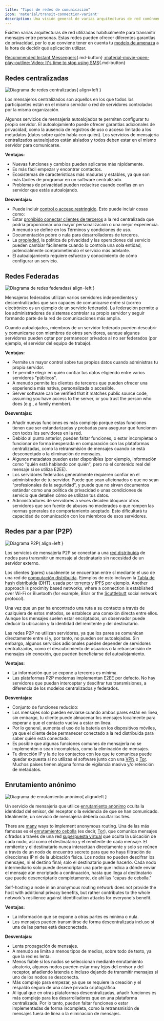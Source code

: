 ```yaml
---
title: "Tipos de redes de comunicación"
icon: 'material/transit-connection-variant'
description: Una visión general de varias arquitecturas de red comúnmente utilizadas por aplicaciones de mensajería instantánea.
---
```


Existen varias arquitecturas de red utilizadas habitualmente para transmitir mensajes entre personas. Estas redes pueden ofrecer diferentes garantías de privacidad, por lo que conviene tener en cuenta tu [modelo de amenaza](../basics/threat-modeling.md) a la hora de decidir qué aplicación utilizar.

[Recommended Instant Messengers](../real-time-communication.md ""){.md-button} [:material-movie-open-play-outline: Video: It's time to stop using SMS](https://www.privacyguides.org/videos/2025/01/24/its-time-to-stop-using-sms-heres-why/ ""){.md-button}

## Redes centralizadas

![Diagrama de redes centralizadas](../assets/img/layout/network-centralized.svg){ align=left }

Los mensajeros centralizados son aquellos en los que todos los participantes están en el mismo servidor o red de servidores controlados por la misma organización.

Algunos servicios de mensajería autoalojados te permiten configurar tu propio servidor. El autoalojamiento puede ofrecer garantías adicionales de privacidad, como la ausencia de registros de uso o acceso limitado a los metadatos (datos sobre quién habla con quién). Los servicios de mensajería centralizados autoalojados están aislados y todos deben estar en el mismo servidor para comunicarse.

**Ventajas:**

- Nuevas funciones y cambios pueden aplicarse más rápidamente.
- Es más fácil empezar y encontrar contactos.
- Ecosistemas de características más maduras y estables, ya que son más fáciles de programar en un software centralizado.
- Problemas de privacidad pueden reducirse cuando confías en un servidor que estás autoalojando.

**Desventajas:**

- Puede incluir [control o acceso restringido](https://drewdevault.com/2018/08/08/Signal.html). Esto puede incluir cosas como:
- Estar [prohibido conectar clientes de terceros](https://github.com/LibreSignal/LibreSignal/issues/37#issuecomment-217211165) a la red centralizada que podría proporcionar una mayor personalización o una mejor experiencia. A menudo se define en los Términos y condiciones de uso.
- Documentación pobre o nula para desarrolladores de terceros.
- La [propiedad](https://web.archive.org/web/20210729191953/https://blog.privacytools.io/delisting-wire), la política de privacidad y las operaciones del servicio pueden cambiar fácilmente cuando lo controla una sola entidad, potencialmente comprometiendo el servicio más adelante.
- El autoalojamiento requiere esfuerzo y conocimiento de cómo configurar un servicio.

## Redes Federadas

![Diagrama de redes federadas](../assets/img/layout/network-decentralized.svg){ align=left }

Mensajeros federados utilizan varios servidores independientes y descentralizados que son capaces de comunicarse entre sí (correo electrónico es un ejemplo de un servicio federado). La federación permite a los administradores de sistemas controlar su propio servidor y seguir formando parte de la red de comunicaciones más amplia.

Cuando autoalojados, miembros de un servidor federado pueden descubrir y comunicarse con miembros de otros servidores, aunque algunos servidores pueden optar por permanecer privados al no ser federados (por ejemplo, el servidor del equipo de trabajo).

**Ventajas:**

- Permite un mayor control sobre tus propios datos cuando administras tu propio servidor.
- Te permite elegir en quién confiar tus datos eligiendo entre varios servidores "públicos".
- A menudo permite los clientes de terceros que pueden ofrecer una experiencia más nativa, personalizada o accesible.
- Server software can be verified that it matches public source code, assuming you have access to the server, or you trust the person who does (e.g., a family member).

**Desventajas:**

- Añadir nuevas funciones es más complejo porque estas funciones tienen que ser estandarizadas y probadas para asegurar que funcionen con todos los servidores en la red.
- Debido al punto anterior, pueden faltar funciones, o estar incompletas o funcionar de forma inesperada en comparación con las plataformas centralizadas, como la retransmisión de mensajes cuando se está desconectado o la eliminación de mensajes.
- Algunos metadatos pueden estar disponibles (por ejemplo, información como "quién está hablando con quién", pero no el contenido real del mensaje si se utiliza E2EE).
- Los servidores federados generalmente requieren confiar en el administrador de tu servidor. Puede que sean aficionados o que no sean "profesionales de la seguridad", y puede que no sirvan documentos estándar como una política de privacidad o unas condiciones de servicio que detallen cómo se utilizan tus datos.
- Administradores de servidores a veces deciden bloquear otros servidores que son fuente de abusos no moderados o que rompen las normas generales de comportamiento aceptado. Esto dificultará tu capacidad de comunicación con los miembros de esos servidores.

## Redes par a par (P2P)

![Diagrama P2P](../assets/img/layout/network-distributed.svg){ align=left }

Los servicios de mensajería P2P se conectan a una [red distribuida](https://es.wikipedia.org/wiki/Red_distribuida) de nodos para transmitir un mensaje al destinatario sin necesidad de un servidor externo.

Los clientes (pares) usualmente se encuentran entre sí mediante el uso de una red de [computación distribuida](https://en.wikipedia.org/wiki/Distributed_computing). Ejemplos de esto incluyen la [Tabla de hash distribuida](https://es.wikipedia.org/wiki/Tabla_de_hash_distribuida) (DHT), usada por [torrents](https://es.wikipedia.org/wiki/BitTorrent) y [IPFS](https://es.wikipedia.org/wiki/Sistema_de_archivos_interplanetario) por ejemplo. Another approach is proximity based networks, where a connection is established over Wi-Fi or Bluetooth (for example, Briar or the [Scuttlebutt](https://scuttlebutt.nz) social network protocol).

Una vez que un par ha encontrado una ruta a su contacto a través de cualquiera de estos métodos, se establece una conexión directa entre ellos. Aunque los mensajes suelen estar encriptados, un observador puede deducir la ubicación y la identidad del remitente y del destinatario.

Las redes P2P no utilizan servidores, ya que los pares se comunican directamente entre sí y, por tanto, no pueden ser autoalojadas. Sin embargo, algunos servicios adicionales pueden depender de servidores centralizados, como el descubrimiento de usuarios o la retransmisión de mensajes sin conexión, que pueden beneficiarse del autoalojamiento.

**Ventajas:**

- La información que se expone a terceros es mínima.
- Las plataformas P2P modernas implementan E2EE por defecto. No hay servidores que puedan interceptar y descifrar tus transmisiones, a diferencia de los modelos centralizados y federados.

**Desventajas:**

- Conjunto de funciones reducido:
- Los mensajes solo pueden enviarse cuando ambos pares están en línea, sin embargo, tu cliente puede almacenar los mensajes localmente para esperar a que el contacto vuelva a estar en línea.
- Por lo general, aumenta el uso de la batería en los dispositivos móviles, ya que el cliente debe permanecer conectado a la red distribuida para saber quién está conectado.
- Es posible que algunas funciones comunes de mensajería no se implementen o sean incompletas, como la eliminación de mensajes.
- Tu dirección IP y la de los contactos con los que te comunicas puede quedar expuesta si no utilizas el software junto con una [VPN](../vpn.md) o [Tor](../tor.md). Muchos países tienen alguna forma de vigilancia masiva y/o retención de metadatos.

## Enrutamiento anónimo

![Diagrama de enrutamiento anónimo](../assets/img/layout/network-anonymous-routing.svg){ align=left }

Un servicio de mensajería que utilice [enrutamiento anónimo](https://doi.org/10.1007/978-1-4419-5906-5_628) oculta la identidad del emisor, del receptor o la evidencia de que se han comunicado. Idealmente, un servicio de mensajería debería ocultar los tres.

There are [many](https://doi.org/10.1145/3182658) ways to implement anonymous routing. Una de las más famosas es el [enrutamiento cebolla](https://es.wikipedia.org/wiki/Encaminamiento_cebolla) (es decir, [Tor](tor-overview.md)), que comunica mensajes cifrados a través de una red [superpuesta virtual](https://es.wikipedia.org/wiki/Red_superpuesta) que oculta la ubicación de cada nodo, así como el destinatario y el remitente de cada mensaje. El remitente y el destinatario nunca interactúan directamente y solo se reúnen a través de un nodo de encuentro secreto para que no haya filtración de direcciones IP ni de la ubicación física. Los nodos no pueden descifrar los mensajes, ni el destino final; solo el destinatario puede hacerlo. Cada nodo intermediario solo puede desencriptar una parte que indica a dónde enviar el mensaje aún encriptado a continuación, hasta que llega al destinatario que puede desencriptarlo completamente, de ahí las "capas de cebolla."

Self-hosting a node in an anonymous routing network does not provide the host with additional privacy benefits, but rather contributes to the whole network's resilience against identification attacks for everyone's benefit.

**Ventajas:**

- La información que se expone a otras partes es mínima o nula.
- Los mensajes pueden transmitirse de forma descentralizada incluso si una de las partes está desconectada.

**Desventajas:**

- Lenta propagación de mensajes.
- A menudo se limita a menos tipos de medios, sobre todo de texto, ya que la red es lenta.
- Menos fiable si los nodos se seleccionan mediante enrutamiento aleatorio, algunos nodos pueden estar muy lejos del emisor y del receptor, añadiendo latencia o incluso dejando de transmitir mensajes si uno de los nodos se desconecta.
- Más complejo para empezar, ya que se requiere la creación y el respaldo seguro de una clave privada criptográfica.
- Al igual que en otras plataformas descentralizadas, añadir funciones es más complejo para los desarrolladores que en una plataforma centralizada. Por lo tanto, pueden faltar funciones o estar implementadas de forma incompleta, como la retransmisión de mensajes fuera de línea o la eliminación de mensajes.

